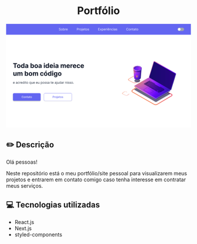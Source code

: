 <h1 align='center'>Portfólio</h1>

<img src='./public/preview.png'/>

## ✏️ Descrição

Olá pessoas!

Neste repositório está o meu portfólio/site pessoal para visualizarem meus projetos e entrarem em contato comigo caso tenha interesse em contratar meus serviços.

## 💻 Tecnologias utilizadas

- React.js
- Next.js
- styled-components
